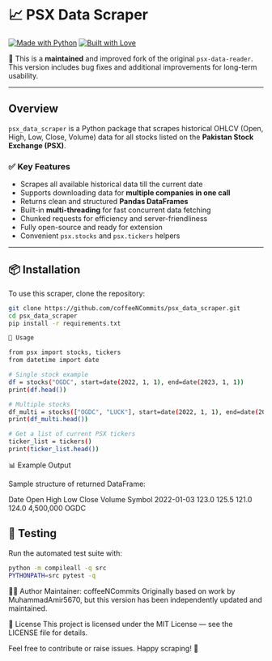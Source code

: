 # 📈 PSX Data Scraper

[![Made with Python](https://img.shields.io/badge/Made%20with-Python-blue?style=for-the-badge)](https://python.org)
[![Built with Love](https://img.shields.io/badge/Built%20with-%F0%9F%92%96-love-red?style=for-the-badge)](https://github.com/coffeeNCommits)

🔔 This is a **maintained** and improved fork of the original `psx-data-reader`.  
This version includes bug fixes and additional improvements for long-term usability.

---

## Overview

`psx_data_scraper` is a Python package that scrapes historical OHLCV (Open, High, Low, Close, Volume) data for all stocks listed on the **Pakistan Stock Exchange (PSX)**.

### ✅ Key Features

- Scrapes all available historical data till the current date
- Supports downloading data for **multiple companies in one call**
- Returns clean and structured **Pandas DataFrames**
- Built-in **multi-threading** for fast concurrent data fetching
- Chunked requests for efficiency and server-friendliness
- Fully open-source and ready for extension
- Convenient `psx.stocks` and `psx.tickers` helpers

---

## 📦 Installation

To use this scraper, clone the repository:

```bash
git clone https://github.com/coffeeNCommits/psx_data_scraper.git
cd psx_data_scraper
pip install -r requirements.txt

🚀 Usage

from psx import stocks, tickers
from datetime import date

# Single stock example
df = stocks("OGDC", start=date(2022, 1, 1), end=date(2023, 1, 1))
print(df.head())

# Multiple stocks
df_multi = stocks(["OGDC", "LUCK"], start=date(2022, 1, 1), end=date(2023, 1, 1))
print(df_multi.head())

# Get a list of current PSX tickers
ticker_list = tickers()
print(ticker_list.head())

```

📊 Example Output

Sample structure of returned DataFrame:

Date	Open	High	Low	Close	Volume	Symbol
2022-01-03	123.0	125.5	121.0	124.0	4,500,000	OGDC


## 🧪 Testing

Run the automated test suite with:

```bash
python -m compileall -q src
PYTHONPATH=src pytest -q
```

🧑‍💻 Author
Maintainer: coffeeNCommits
Originally based on work by MuhammadAmir5670, but this version has been independently updated and maintained.

📌 License
This project is licensed under the MIT License — see the LICENSE file for details.

Feel free to contribute or raise issues. Happy scraping! 🚀
